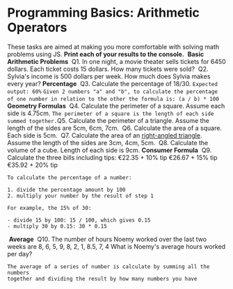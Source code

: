 # Programming Basics: Arithmetic Operators
 
These tasks are aimed at making you more comfortable with solving math problems using JS. **Print each of your results to the console.**
​
**Basic Arithmetic Problems**
​
Q1. In one night, a movie theater sells tickets for 6450 dollars. Each ticket costs 15 dollars. How many tickets were sold? 
​
Q2. Sylvia's income is 500 dollars per week. How much does Sylvia makes every year?
​
**Percentage**
​
Q3. Calculate the percentage of 18/30. 
​
`Expected output: 60%`
​
`Given 2 numbers "a" and "b", to calculate the percentage of one number in relation to the other the formula is: (a / b) * 100`
​
**Geometry Formulas** 
​
Q4. Calculate the perimeter of a square. Assume each side is 4.75cm.
​
`The perimeter of a square is the length of each side summed together.`
​
Q5. Calculate the perimeter of a triangle. Assume the length of the sides are 5cm, 6cm, 7cm.
​
Q6. Calculate the area of a square. Each side is 5cm.
​
Q7. Calculate the area of an [right-angled triangle](https://en.wikipedia.org/wiki/Right_triangle). Assume the length of the sides are 3cm, 4cm, 5cm.
​
Q8. Calculate the volume of a cube. Length of each side is 9cm.
​
**Consumer Formula**
​
Q9. Calculate the three bills including tips:
€22.35 + 10% tip
€26.67 + 15% tip
€35.92 + 20% tip
​
```
To calculate the percentage of a number:
​
1. divide the percentage amount by 100
2. multiply your number by the result of step 1
​
For example, the 15% of 30:
​
- divide 15 by 100: 15 / 100, which gives 0.15
- multiply 30 by 0.15: 30 * 0.15
```
​
**Average** 
​
Q10. The number of hours Noemy worked over the last two weeks are 8, 6, 5, 9, 8, 2, 1, 8.5, 7, 4
What is Noemy's average hours worked per day?
​
```
The average of a series of number is calculate by summing all the numbers 
together and dividing the result by how many numbers you have
```